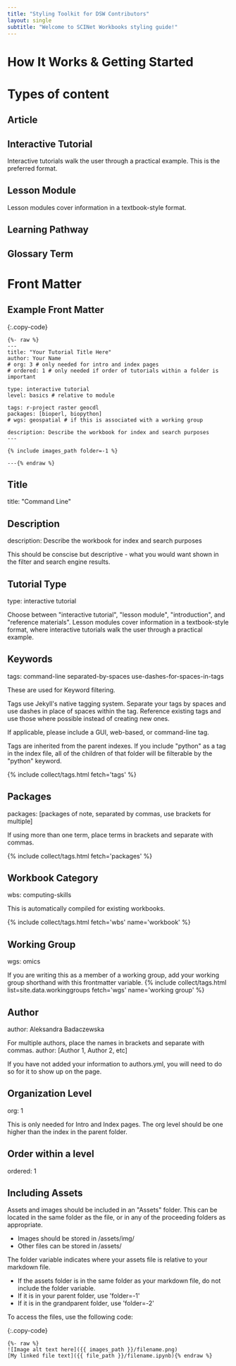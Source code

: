 ```yaml
---
title: "Styling Toolkit for DSW Contributors"
layout: single
subtitle: "Welcome to SCINet Workbooks styling guide!"
---
```


# How It Works & Getting Started


# Types of content

## Article

## Interactive Tutorial

Interactive tutorials walk the user through a practical example.  This is the preferred format.

## Lesson Module

Lesson modules cover information in a textbook-style format.

## Learning Pathway

## Glossary Term


# Front Matter

## Example Front Matter

{:.copy-code}
```
{%- raw %}
---
title: "Your Tutorial Title Here"
author: Your Name
# org: 3 # only needed for intro and index pages
# ordered: 1 # only needed if order of tutorials within a folder is important

type: interactive tutorial
level: basics # relative to module

tags: r-project raster geocdl
packages: [bioperl, biopython]
# wgs: geospatial # if this is associated with a working group

description: Describe the workbook for index and search purposes
---

{% include images_path folder=-1 %}

---{% endraw %}
```

## Title

title: "Command Line"

## Description

description: Describe the workbook for index and search purposes

This should be conscise but descriptive - what you would want shown in the filter and search engine results.

## Tutorial Type

type: interactive tutorial

Choose between "interactive tutorial", "lesson module", "introduction", and "reference materials".
Lesson modules cover information in a textbook-style format, where interactive tutorials walk the user through a practical example.

## Keywords

tags: command-line separated-by-spaces use-dashes-for-spaces-in-tags

These are used for Keyword filtering.

Tags use Jekyll's native tagging system.
Separate your tags by spaces and use dashes in place of spaces within the tag.
Reference existing tags and use those where possible instead of creating new ones.

If applicable, please include a GUI, web-based, or command-line tag.

Tags are inherited from the parent indexes.
If you include "python" as a tag in the index file, all of the children of that folder will be filterable by the "python" keyword.

{% include collect/tags.html fetch='tags' %}

## Packages

packages: [packages of note, separated by commas, use brackets for multiple]

If using more than one term, place terms in brackets and separate with commas.

{% include collect/tags.html fetch='packages' %}

## Workbook Category

wbs: computing-skills

This is automatically compiled for existing workbooks.

{% include collect/tags.html fetch='wbs' name='workbook' %}

## Working Group

wgs: omics

If you are writing this as a member of a working group, add your working group shorthand with this frontmatter variable.
{% include collect/tags.html list=site.data.workinggroups fetch='wgs' name='working group' %}

## Author

author: Aleksandra Badaczewska

For multiple authors, place the names in brackets and separate with commas.
author: [Author 1, Author 2, etc]

If you have not added your information to authors.yml, you will need to do so for it to show up on the page.

## Organization Level

org: 1

This is only needed for Intro and Index pages.
The org level should be one higher than the index in the parent folder.

## Order within a level

ordered: 1

## Including Assets

Assets and images should be included in an "Assets" folder.  This can be located in the same folder as the file, or in any of the proceeding folders as appropriate.

* Images should be stored in /assets/img/
* Other files can be stored in /assets/


The folder variable indicates where your assets file is relative to your markdown file.
  * If the assets folder is in the same folder as your markdown file, do not include the folder variable.
  * If it is in your parent folder, use 'folder=-1'
  * If it is in the grandparent folder, use 'folder=-2'


To access the files, use the following code:

{:.copy-code}
```
{%- raw %}
![Image alt text here]({{ images_path }}/filename.png)
[My linked file text]({{ file_path }}/filename.ipynb){% endraw %}
```
